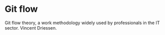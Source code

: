 # Git flow
Git flow theory, a work methodology widely used by professionals in the IT sector.  Vincent Driessen.
